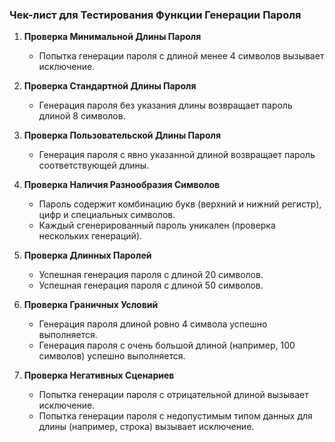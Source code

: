  ### Чек-лист для Тестирования Функции Генерации Пароля

1. **Проверка Минимальной Длины Пароля**
   - Попытка генерации пароля с длиной менее 4 символов вызывает исключение.

2. **Проверка Стандартной Длины Пароля**
   - Генерация пароля без указания длины возвращает пароль длиной 8 символов.

3. **Проверка Пользовательской Длины Пароля**
   - Генерация пароля с явно указанной длиной возвращает пароль соответствующей длины.

4. **Проверка Наличия Разнообразия Символов**
   - Пароль содержит комбинацию букв (верхний и нижний регистр), цифр и специальных символов.
   - Каждый сгенерированный пароль уникален (проверка нескольких генераций).

5. **Проверка Длинных Паролей**
   - Успешная генерация пароля с длиной 20 символов.
   - Успешная генерация пароля с длиной 50 символов.

6. **Проверка Граничных Условий**
   - Генерация пароля длиной ровно 4 символа успешно выполняется.
   - Генерация пароля с очень большой длиной (например, 100 символов) успешно выполняется.

7. **Проверка Негативных Сценариев**
   - Попытка генерации пароля с отрицательной длиной вызывает исключение.
   - Попытка генерации пароля с недопустимым типом данных для длины (например, строка) вызывает исключение.

